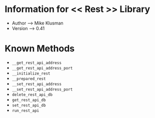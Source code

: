 # Information for << Rest >> Library

* Author --> Mike Klusman
* Version --> 0.41

# Known Methods

* `__get_rest_api_address`
* `__get_rest_api_address_port`
* `__initialize_rest`
* `__prepared_rest`
* `__set_rest_api_address`
* `__set_rest_api_address_port`
* `delete_rest_api_db`
* `get_rest_api_db`
* `set_rest_api_db`
* `run_rest_api`
